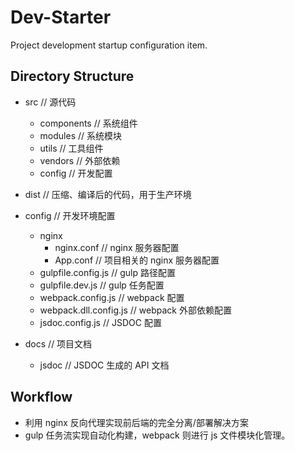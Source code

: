 # Dev-Starter

Project development startup configuration item.

## Directory Structure

- src   // 源代码
  - components  // 系统组件
  - modules     // 系统模块
  - utils       // 工具组件
  - vendors     // 外部依赖
  - config      // 开发配置

- dist  // 压缩、编译后的代码，用于生产环境

- config    // 开发环境配置
  - nginx
    - nginx.conf    // nginx 服务器配置
    - App.conf      // 项目相关的 nginx 服务器配置
  - gulpfile.config.js      // gulp 路径配置
  - gulpfile.dev.js         // gulp 任务配置
  - webpack.config.js       // webpack 配置
  - webpack.dll.config.js   // webpack 外部依赖配置
  - jsdoc.config.js         // JSDOC 配置

- docs // 项目文档
  - jsdoc   // JSDOC 生成的 API 文档

## Workflow

- 利用 nginx 反向代理实现前后端的完全分离/部署解决方案
- gulp 任务流实现自动化构建，webpack 则进行 js 文件模块化管理。